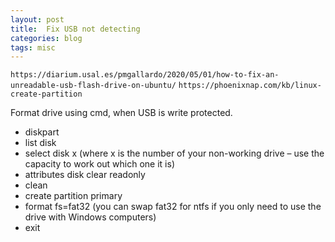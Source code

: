 ```yaml
---
layout: post
title:  Fix USB not detecting
categories: blog
tags: misc
---
```


`https://diarium.usal.es/pmgallardo/2020/05/01/how-to-fix-an-unreadable-usb-flash-drive-on-ubuntu/`
`https://phoenixnap.com/kb/linux-create-partition`

Format drive using cmd, when USB is write protected.

* diskpart
* list disk
* select disk x (where x is the number of your non-working drive – use the capacity to work out which one it is)
* attributes disk clear readonly
* clean
* create partition primary
* format fs=fat32  (you can swap fat32 for ntfs if you only need to use the drive with Windows computers)
* exit



